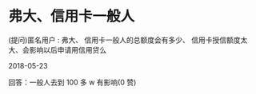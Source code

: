 # 弗大、信用卡一般人

(提问)匿名用户 : 弗大、 信用卡一般人的总额度会有多少、 信用卡授信额度太大、会影响以后申请用信用贷么

2018-05-23

回答：一般人去到 100 多 w 有影响(0 赞)